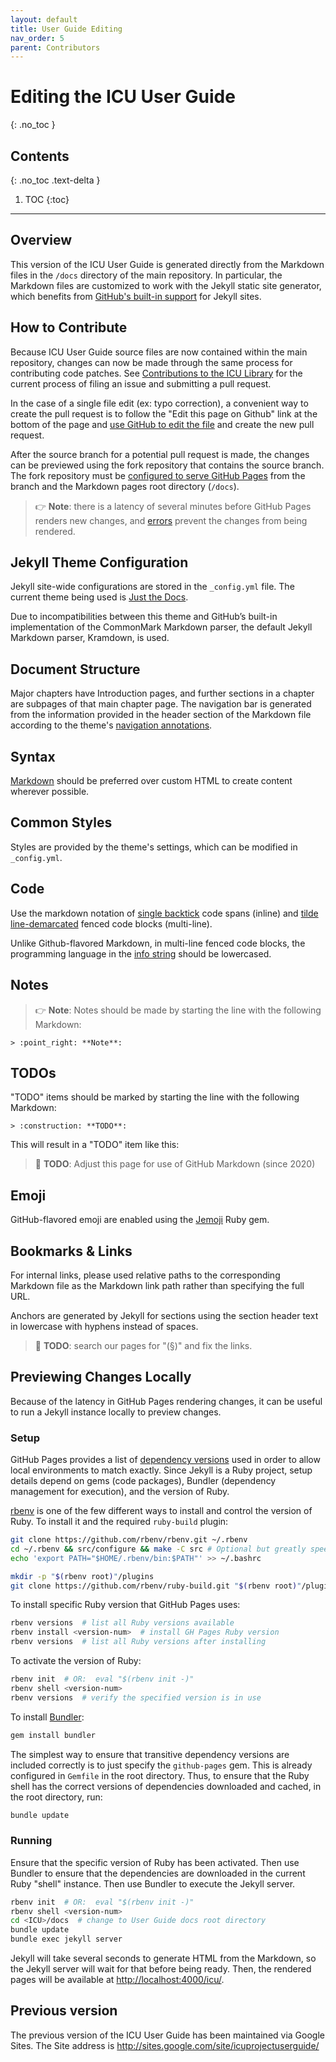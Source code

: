 ```yaml
---
layout: default
title: User Guide Editing
nav_order: 5
parent: Contributors
---
```

<!--
© 2020 and later: Unicode, Inc. and others.
License & terms of use: http://www.unicode.org/copyright.html
-->

# Editing the ICU User Guide
{: .no_toc }

## Contents
{: .no_toc .text-delta }

1. TOC
{:toc}

---

## Overview

This version of the ICU User Guide is generated directly from the Markdown
files in the `/docs` directory of the main repository. In particular, the
Markdown files are customized to work with the Jekyll static site generator,
which benefits from [GitHub's built-in support](https://docs.github.com/en/github/working-with-github-pages/setting-up-a-github-pages-site-with-jekyll)
for Jekyll sites.

## How to Contribute

Because ICU User Guide source files are now contained within the main
repository, changes can now be made through the same process for contributing 
code patches. See [Contributions to the ICU Library](constributions.md) for the
current process of filing an issue and submitting a pull request.

In the case of a single file edit (ex: typo correction), a convenient way to
create the pull request is to follow the "Edit this page on Github" link at
the bottom of the page and [use GitHub to edit the file](https://docs.github.com/en/github/managing-files-in-a-repository/editing-files-in-your-repository)
and create the new pull request.

After the source branch for a potential pull request is made, the changes can 
be previewed using the fork repository that contains the source branch.  The
fork repository must be [configured to serve GitHub Pages](https://docs.github.com/en/github/working-with-github-pages/configuring-a-publishing-source-for-your-github-pages-site#choosing-a-publishing-source)
from the branch and the Markdown pages root directory (`/docs`).
> :point_right: **Note**:  there is a
latency of several minutes before GitHub Pages renders new changes, and 
[errors](https://docs.github.com/en/github/working-with-github-pages/about-jekyll-build-errors-for-github-pages-sites)
prevent the changes from being rendered.

## Jekyll Theme Configuration

Jekyll site-wide configurations are stored
in the `_config.yml` file. The current theme being used is
[Just the Docs](https://pmarsceill.github.io/just-the-docs/).

Due to incompatibilities between this theme and GitHub’s built-in implementation of the
CommonMark Markdown parser, the default Jekyll Markdown parser, Kramdown, is
used.

## Document Structure

Major chapters have Introduction pages, and further sections in a chapter are
subpages of that main chapter page. The navigation bar is generated from the
information provided in the header section of the Markdown file according to
the theme's [navigation annotations](https://pmarsceill.github.io/just-the-docs/docs/navigation-structure/).

## Syntax

[Markdown](https://kramdown.gettalong.org/syntax.html) should be preferred over custom
HTML to create content wherever possible.

## Common Styles

Styles are provided by the theme's settings, which can be modified in `_config.yml`.

## Code

Use the markdown notation of [single backtick](https://kramdown.gettalong.org/quickref.html#inline-code)
code spans (inline) and [tilde line-demarcated](https://kramdown.gettalong.org/quickref.html#code-blocks)
fenced code blocks (multi-line).

Unlike Github-flavored Markdown, in multi-line fenced code
blocks, the programming language in the [info string](https://spec.commonmark.org/0.29/#info-string)
should be lowercased.

## Notes

> :point_right: **Note**: Notes should be made by starting the line with the
following Markdown:

~~~
> :point_right: **Note**:
~~~

## TODOs

"TODO" items should be marked by starting the line with the
following Markdown:

~~~
> :construction: **TODO**:
~~~

This will result in a "TODO" item like this:

> :construction: **TODO**: Adjust this page for use of GitHub Markdown (since 2020)

## Emoji

GitHub-flavored emoji are enabled using the
[Jemoji](https://github.com/jekyll/jemoji) Ruby gem.

## Bookmarks & Links

For internal links, please used relative paths to the corresponding Markdown 
file as the Markdown link path rather than specifying the full URL.

Anchors are generated by Jekyll for sections using the section header text in
lowercase with hyphens instead of spaces.

> :construction: **TODO**: search our pages for "(§)" and fix the links.

## Previewing Changes Locally

Because of the latency in GitHub Pages rendering changes, it can be useful to 
run a Jekyll instance locally to preview changes.

### Setup

GitHub Pages provides a list of
[dependency versions](https://pages.github.com/versions/) used in order
to allow local environments to match exactly. Since Jekyll is a Ruby project,
setup details depend on gems (code packages), Bundler (dependency management for
execution), and the version of Ruby.

[rbenv](https://www.ruby-lang.org/en/documentation/installation/#rbenv) is one
of the few different ways to install and control the version of Ruby.  To 
install it and the required `ruby-build` plugin:
```bash
git clone https://github.com/rbenv/rbenv.git ~/.rbenv
cd ~/.rbenv && src/configure && make -C src # Optional but greatly speeds up certain operations
echo 'export PATH="$HOME/.rbenv/bin:$PATH"' >> ~/.bashrc
```
```bash
mkdir -p "$(rbenv root)"/plugins
git clone https://github.com/rbenv/ruby-build.git "$(rbenv root)"/plugins/ruby-build
```

To install specific Ruby version that GitHub Pages uses:
```bash
rbenv versions  # list all Ruby versions available
rbenv install <version-num>  # install GH Pages Ruby version
rbenv versions  # list all Ruby versions after installing
```

To activate the version of Ruby:
```bash
rbenv init  # OR:  eval "$(rbenv init -)"
rbenv shell <version-num>
rbenv versions  # verify the specified version is in use
```

To install [Bundler](https://bundler.io/):
```bash
gem install bundler
```

The simplest way to ensure that
transitive dependency versions are included correctly is to just specify the
`github-pages` gem. This is already configured in `Gemfile` in the root
directory. Thus, to ensure that the Ruby shell has the correct versions of
dependencies downloaded and cached, in the root directory, run:
```bash
bundle update
```

### Running

Ensure that the specific version of Ruby has been activated. Then use Bundler
to ensure that the dependencies are downloaded in the current Ruby "shell"
instance.  Then use Bundler to execute the Jekyll server.
```bash
rbenv init  # OR:  eval "$(rbenv init -)"
rbenv shell <version-num>
cd <ICU>/docs  # change to User Guide docs root directory
bundle update
bundle exec jekyll server
```

Jekyll will take several seconds to generate HTML from the Markdown, so the
Jekyll server will wait for that before being ready. Then, the rendered pages
will be available at <http://localhost:4000/icu/>.

## Previous version

The previous version of the ICU User Guide has been maintained via Google Sites. The Site
address is <http://sites.google.com/site/icuprojectuserguide/>